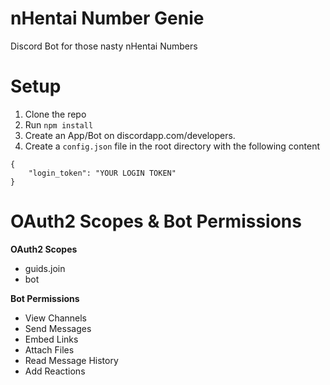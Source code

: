 # nHentai Number Genie
 Discord Bot for those nasty nHentai Numbers

# Setup
1. Clone the repo
2. Run ```npm install```
3. Create an App/Bot on discordapp.com/developers.
4. Create a ```config.json``` file in the root directory with the following content
```
{
    "login_token": "YOUR LOGIN TOKEN"
}
```

# OAuth2 Scopes & Bot Permissions
**OAuth2 Scopes**
- guids.join
- bot

**Bot Permissions**
- View Channels
- Send Messages
- Embed Links
- Attach Files
- Read Message History
- Add Reactions